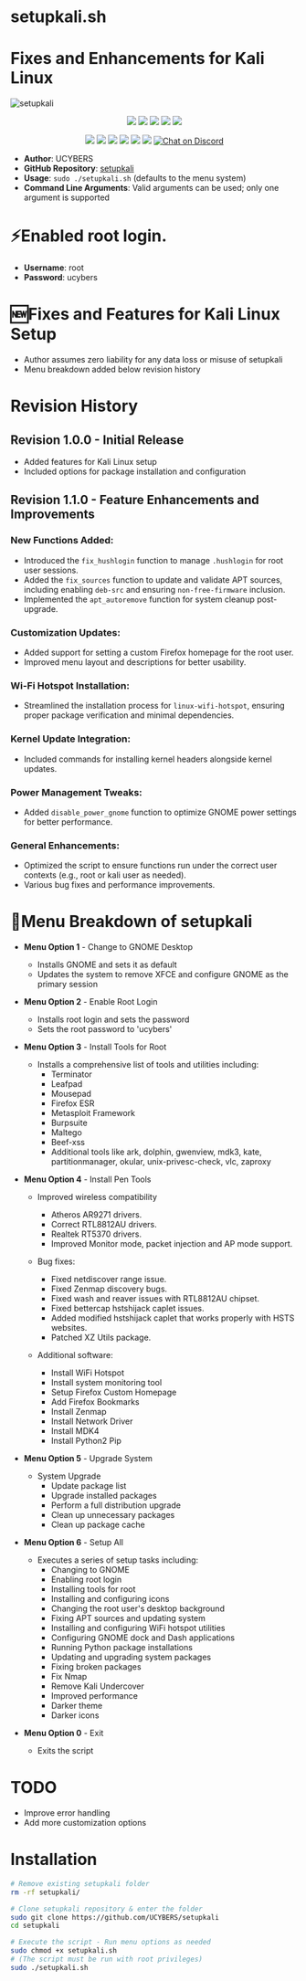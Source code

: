 # setupkali.sh


# Fixes and Enhancements for Kali Linux
![setupkali](https://github.com/user-attachments/assets/98faac4b-9dec-40d4-ba58-1a498719de21)

<p align="center">
  <img src="https://img.shields.io/badge/Version-1.1.3-green?style=for-the-badge">
  <img src="https://img.shields.io/github/license/ucybers/setupkali?style=for-the-badge">
  <img src="https://img.shields.io/github/stars/ucybers/setupkali?style=for-the-badge">
  <img src="https://img.shields.io/github/issues/ucybers/setupkali?color=red&style=for-the-badge">
  <img src="https://img.shields.io/github/forks/ucybers/setupkali?color=teal&style=for-the-badge">
  
</p>
<p align="center">
  <img src="https://img.shields.io/badge/Author-UCYBERS-red?style=flat-square">
  <img src="https://img.shields.io/badge/Open%20Source-Yes-darkgreen?style=flat-square">
  <img src="https://img.shields.io/badge/Maintained%3F-Yes-lightblue?style=flat-square">
  <img src="https://img.shields.io/badge/Written%20In-Bash-darkcyan?style=flat-square">
  <img src="https://img.shields.io/github/last-commit/ucybers/setupkali">
  <img src="https://img.shields.io/github/repo-size/ucybers/setupkali">
  <a href="https://discord.gg/FXgT8fdGyY">
        <img src="https://img.shields.io/discord/308323056592486420?logo=discord&logoColor=white"
            alt="Chat on Discord"></a>
</p>

- **Author**: UCYBERS
- **GitHub Repository**: [setupkali](https://github.com/UCYBERS/setupkali)
- **Usage**: `sudo ./setupkali.sh` (defaults to the menu system)
- **Command Line Arguments**: Valid arguments can be used; only one argument is supported

# :zap:Enabled root login.

- **Username**: root
- **Password**: ucybers

# :new:Fixes and Features for Kali Linux Setup
- Author assumes zero liability for any data loss or misuse of setupkali
- Menu breakdown added below revision history

# Revision History

## Revision 1.0.0 - Initial Release
- Added features for Kali Linux setup
- Included options for package installation and configuration

## Revision 1.1.0 - Feature Enhancements and Improvements

### New Functions Added:
- Introduced the `fix_hushlogin` function to manage `.hushlogin` for root user sessions.
- Added the `fix_sources` function to update and validate APT sources, including enabling `deb-src` and ensuring `non-free-firmware` inclusion.
- Implemented the `apt_autoremove` function for system cleanup post-upgrade.

### Customization Updates:
- Added support for setting a custom Firefox homepage for the root user.
- Improved menu layout and descriptions for better usability.

### Wi-Fi Hotspot Installation:
- Streamlined the installation process for `linux-wifi-hotspot`, ensuring proper package verification and minimal dependencies.

### Kernel Update Integration:
- Included commands for installing kernel headers alongside kernel updates.

### Power Management Tweaks:
- Added `disable_power_gnome` function to optimize GNOME power settings for better performance.

### General Enhancements:
- Optimized the script to ensure functions run under the correct user contexts (e.g., root or kali user as needed).
- Various bug fixes and performance improvements.


# :bookmark_tabs:Menu Breakdown of setupkali

- **Menu Option 1** - Change to GNOME Desktop
  - Installs GNOME and sets it as default
  - Updates the system to remove XFCE and configure GNOME as the primary session

- **Menu Option 2** - Enable Root Login
  - Installs root login and sets the password
  - Sets the root password to 'ucybers'

- **Menu Option 3** - Install Tools for Root
  - Installs a comprehensive list of tools and utilities including:
    - Terminator
    - Leafpad
    - Mousepad
    - Firefox ESR
    - Metasploit Framework
    - Burpsuite
    - Maltego
    - Beef-xss
    - Additional tools like ark, dolphin, gwenview, mdk3, kate, partitionmanager, okular, unix-privesc-check, vlc, zaproxy

- **Menu Option 4** - Install Pen Tools
  - Improved wireless compatibility
      - Atheros AR9271 drivers.
      - Correct RTL8812AU drivers.
      - Realtek RT5370 drivers.
      - Improved Monitor mode, packet injection and AP mode support.

  - Bug fixes:
      - Fixed netdiscover range issue.
      - Fixed Zenmap discovery bugs.
      - Fixed wash and reaver issues with RTL8812AU chipset.
      - Fixed bettercap hstshijack caplet issues.
      - Added modified hstshijack caplet that works properly with HSTS websites.
      - Patched XZ Utils package.
   
  - Additional software:
      - Install WiFi Hotspot
      - Install system monitoring tool
      - Setup Firefox Custom Homepage
      - Add Firefox Bookmarks
      - Install Zenmap
      - Install Network Driver
      - Install MDK4
      - Install Python2 Pip


- **Menu Option 5** - Upgrade System
  - System Upgrade
    - Update package list
    - Upgrade installed packages
    - Perform a full distribution upgrade
    - Clean up unnecessary packages
    - Clean up package cache
  

- **Menu Option 6** - Setup All
  - Executes a series of setup tasks including:
    - Changing to GNOME
    - Enabling root login
    - Installing tools for root
    - Installing and configuring icons
    - Changing the root user's desktop background
    - Fixing APT sources and updating system
    - Installing and configuring WiFi hotspot utilities
    - Configuring GNOME dock and Dash applications
    - Running Python package installations
    - Updating and upgrading system packages
    - Fixing broken packages
    - Fix Nmap
    - Remove Kali Undercover
    - Improved performance
    - Darker theme
    - Darker icons


- **Menu Option 0** - Exit
  - Exits the script

# TODO
- Improve error handling
- Add more customization options

# Installation
```bash
# Remove existing setupkali folder
rm -rf setupkali/

# Clone setupkali repository & enter the folder
sudo git clone https://github.com/UCYBERS/setupkali
cd setupkali

# Execute the script - Run menu options as needed
sudo chmod +x setupkali.sh
# (The script must be run with root privileges)
sudo ./setupkali.sh

